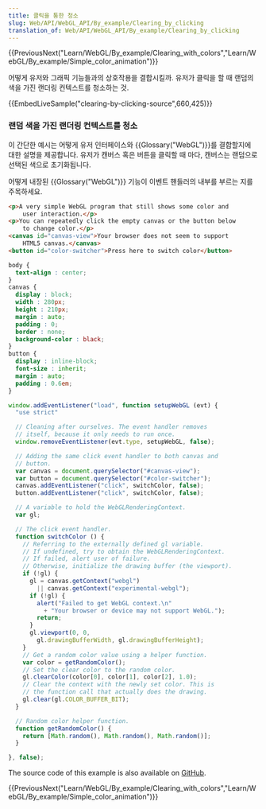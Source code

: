 ```yaml
---
title: 클릭을 통한 청소
slug: Web/API/WebGL_API/By_example/Clearing_by_clicking
translation_of: Web/API/WebGL_API/By_example/Clearing_by_clicking
---
```

{{PreviousNext("Learn/WebGL/By_example/Clearing_with_colors","Learn/WebGL/By_example/Simple_color_animation")}}

어떻게 유저와 그래픽 기능들과의 상호작용을 결합시킬까. 유저가 클릭을 할 때 랜덤의 색을 가진 랜더링 컨텍스트를 청소하는 것.

{{EmbedLiveSample("clearing-by-clicking-source",660,425)}}

### 랜덤 색을 가진 랜더링 컨텍스트를 청소

이 간단한 예시는 어떻게 유저 인터페이스와 {{Glossary("WebGL")}}를 결합할지에 대한 설명을 제공합니다. 유저가 캔버스 혹은 버튼을 클릭할 때 마다, 캔버스는 랜덤으로 선택된 색으로 초기화됩니다.

어떻게 내장된 {{Glossary("WebGL")}} 기능이 이벤트 핸들러의 내부를 부르는 지를 주목하세요.

```html
<p>A very simple WebGL program that still shows some color and
    user interaction.</p>
<p>You can repeatedly click the empty canvas or the button below
    to change color.</p>
<canvas id="canvas-view">Your browser does not seem to support
    HTML5 canvas.</canvas>
<button id="color-switcher">Press here to switch color</button>
```

```css
body {
  text-align : center;
}
canvas {
  display : block;
  width : 280px;
  height : 210px;
  margin : auto;
  padding : 0;
  border : none;
  background-color : black;
}
button {
  display : inline-block;
  font-size : inherit;
  margin : auto;
  padding : 0.6em;
}
```

```js
window.addEventListener("load", function setupWebGL (evt) {
  "use strict"

  // Cleaning after ourselves. The event handler removes
  // itself, because it only needs to run once.
  window.removeEventListener(evt.type, setupWebGL, false);

  // Adding the same click event handler to both canvas and
  // button.
  var canvas = document.querySelector("#canvas-view");
  var button = document.querySelector("#color-switcher");
  canvas.addEventListener("click", switchColor, false);
  button.addEventListener("click", switchColor, false);

  // A variable to hold the WebGLRenderingContext.
  var gl;

  // The click event handler.
  function switchColor () {
    // Referring to the externally defined gl variable.
    // If undefined, try to obtain the WebGLRenderingContext.
    // If failed, alert user of failure.
    // Otherwise, initialize the drawing buffer (the viewport).
    if (!gl) {
      gl = canvas.getContext("webgl")
        || canvas.getContext("experimental-webgl");
      if (!gl) {
        alert("Failed to get WebGL context.\n"
          + "Your browser or device may not support WebGL.");
        return;
      }
      gl.viewport(0, 0,
        gl.drawingBufferWidth, gl.drawingBufferHeight);
    }
    // Get a random color value using a helper function.
    var color = getRandomColor();
    // Set the clear color to the random color.
    gl.clearColor(color[0], color[1], color[2], 1.0);
    // Clear the context with the newly set color. This is
    // the function call that actually does the drawing.
    gl.clear(gl.COLOR_BUFFER_BIT);
  }

  // Random color helper function.
  function getRandomColor() {
    return [Math.random(), Math.random(), Math.random()];
  }

}, false);
```

The source code of this example is also available on [GitHub](https://github.com/idofilin/webgl-by-example/tree/master/clearing-by-clicking).

{{PreviousNext("Learn/WebGL/By_example/Clearing_with_colors","Learn/WebGL/By_example/Simple_color_animation")}}
